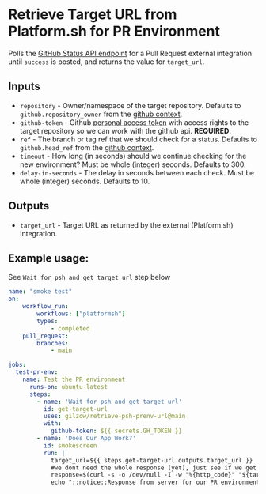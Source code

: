 # Retrieve Target URL from Platform.sh for PR Environment
Polls the [GitHub Status API endpoint](https://docs.github.com/en/enterprise-server@3.0/rest/reference/commits#commit-statuses) 
for a Pull Request external integration until `success` is posted, and returns the value for `target_url`. 

## Inputs
* `repository` - Owner/namespace of the target repository. Defaults to `github.repository_owner` from the 
[github context](https://docs.github.com/en/actions/learn-github-actions/contexts#github-context).  
* `github-token` - Github [personal access token](https://docs.github.com/en/authentication/keeping-your-account-and-data-secure/creating-a-personal-access-token) with access rights to the target repository so we can work with the github api. **REQUIRED**.
* `ref` - The branch or tag ref that we should check for a status. Defaults to `github.head_ref` from the 
[github context](https://docs.github.com/en/actions/learn-github-actions/contexts#github-context). 
* `timeout` - How long (in seconds) should we continue checking for the new environment? Must be whole (integer) 
seconds. Defaults to 300.
* `delay-in-seconds` - The delay in seconds between each check. Must be whole (integer) seconds. Defaults to 10. 

## Outputs
* `target_url` - Target URL as returned by the external (Platform.sh) integration.

## Example usage:
See `Wait for psh and get target url` step below
```yaml
name: "smoke test"
on:
    workflow_run:
        workflows: ["platformsh"]
        types:
            - completed
    pull_request:
        branches:
            - main

jobs:
  test-pr-env:
    name: Test the PR environment
      runs-on: ubuntu-latest
      steps:
        - name: 'Wait for psh and get target url'
          id: get-target-url
          uses: gilzow/retrieve-psh-prenv-url@main
          with:
            github-token: ${{ secrets.GH_TOKEN }}
        - name: 'Does Our App Work?'
          id: smokescreen
          run: |
            target_url=${{ steps.get-target-url.outputs.target_url }}
            #we dont need the whole response (yet), just see if we get a 200
            response=$(curl -s -o /dev/null -I -w "%{http_code}" "${target_url//http:/https:}");
            echo "::notice::Response from server for our PR environment is ${response}"
```
